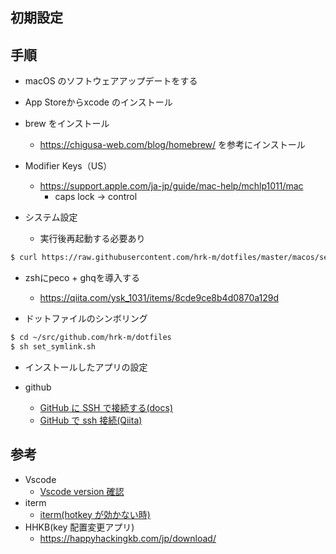 ## 初期設定

## 手順

- macOS のソフトウェアアップデートをする
- App Storeからxcode のインストール
- brew をインストール
  - https://chigusa-web.com/blog/homebrew/ を参考にインストール
- Modifier Keys（US）
  - https://support.apple.com/ja-jp/guide/mac-help/mchlp1011/mac
    - caps lock → control

- システム設定
  - 実行後再起動する必要あり

```bash
$ curl https://raw.githubusercontent.com/hrk-m/dotfiles/master/macos/setup.sh | sh
```

- zshにpeco + ghqを導入する
  - https://qiita.com/ysk_1031/items/8cde9ce8b4d0870a129d

- ドットファイルのシンボリング

```bash
$ cd ~/src/github.com/hrk-m/dotfiles
$ sh set_symlink.sh
```

- インストールしたアプリの設定

- github
  - [GitHub に SSH で接続する(docs)](https://docs.github.com/ja/github/authenticating-to-github/connecting-to-github-with-ssh)
  - [GitHub で ssh 接続(Qiita)](https://qiita.com/shizuma/items/2b2f873a0034839e47ce)

## 参考

- Vscode
  - [Vscode version 確認](https://code.visualstudio.com/updates/v1_43)
- iterm
  - [iterm(hotkey が効かない時)](https://www.smartbowwow.com/2018/11/mojaveiterm2hot-key.html)
- HHKB(key 配置変更アプリ)
  - https://happyhackingkb.com/jp/download/
